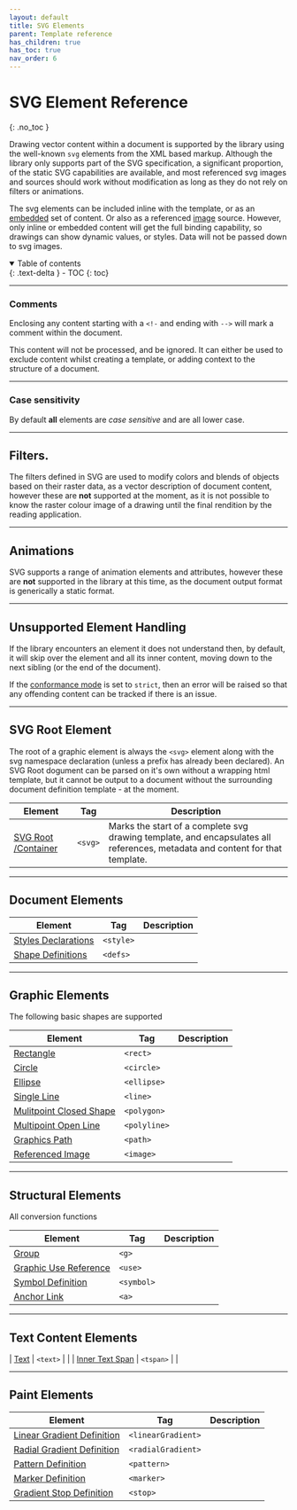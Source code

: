 ```yaml
---
layout: default
title: SVG Elements
parent: Template reference
has_children: true
has_toc: true
nav_order: 6
---
```


# SVG Element Reference
{: .no_toc }

Drawing vector content within a document is supported by the library using the well-known <code>svg</code> elements from the XML based markup. Although the library only supports part of the SVG specification, a significant proportion, of the static SVG capabilities are available, and most referenced svg images and sources should work without modification as long as they do not rely on filters or animations.

The svg elements can be included inline with the template, or as an <a href='/reference/htmltags/tags/embed.html'>embedded</a> set of content. Or also as a referenced <a href='/reference/htmltags/tags/img.html'>image</a> source. However, only inline or embedded content will get the full binding capability, so drawings can show dynamic values, or styles. Data will not be passed down to svg images.

<details open markdown="block">
  <summary>
    Table of contents
  </summary>
  {: .text-delta }
- TOC
{: toc}
</details>

---

### Comments

Enclosing any content starting with a <code>&lt;!-</code> and ending with <code>--&gt;</code> will mark a comment within the document.

This content will not be processed, and be ignored. It can either be used to exclude content whilst creating a template, or adding context to the structure of a document.

---

### Case sensitivity

By default **all** elements are *case sensitive* and are all lower case.

---


## Filters.

The filters defined in SVG are used to modify colors and blends of objects based on their raster data, as a vector description of document content, however these are **not** supported at the moment, as it is not possible to know the raster colour image of a drawing until the final rendition by the reading application.

---

## Animations

SVG supports a range of animation elements and attributes, however these are **not** supported in the library at this time, as the document output format is generically a static format.

---

## Unsupported Element Handling

If the library encounters an element it does not understand then, by default, it will skip over the element and all its inner content, moving down to the next sibling (or the end of the document).

If the <a href='/learning/templates/conformancemode.html'>conformance mode</a> is set to <code>strict</code>, then an error will be raised so that any offending content can be tracked if there is an issue.

---

## SVG Root Element

The root of a graphic element is always the <code>&lt;svg&gt;</code> element along with the svg namespace declaration (unless a prefix has already been declared). An SVG Root dogument can be parsed on it's own without a wrapping html template, but it cannot be output to a document without the surrounding document definition template - at the moment.


| Element  | Tag  | Description |
|---|---|---|
| <a href='tags/svg.html' >SVG Root /Container</a>   | <code>&lt;svg&gt;</code> | Marks the start of a complete svg drawing template, and encapsulates all references, metadata and content for that template.   |


---

## Document Elements

| Element  | Tag  | Description |
|---|---|---|
| <a href='tags/style.html' >Styles Declarations</a>   | <code>&lt;style&gt;</code> |  |
| <a href='tags/defs.html' >Shape Definitions</a>   | <code>&lt;defs&gt;</code> |  |


---

## Graphic Elements

The following basic shapes are supported

| Element  | Tag  | Description |
|---|---|---|
| <a href='tags/rect.html' >Rectangle</a>   | <code>&lt;rect&gt;</code> |  |
| <a href='tags/circle.html' >Circle</a>   | <code>&lt;circle&gt;</code> |  |
| <a href='tags/ellipse.html' >Ellipse</a>   | <code>&lt;ellipse&gt;</code> |  |
| <a href='tags/line.html' >Single Line</a>   | <code>&lt;line&gt;</code> |  |
| <a href='tags/polygon.html' >Mulitpoint Closed Shape</a>   | <code>&lt;polygon&gt;</code> |  |
| <a href='tags/polyline.html' >Multipoint Open Line</a>   | <code>&lt;polyline&gt;</code> |  |
| <a href='tags/path.html' >Graphics Path</a>   | <code>&lt;path&gt;</code> |  |
| <a href='tags/image.html' >Referenced Image</a>   | <code>&lt;image&gt;</code> |  |

---

## Structural Elements

All conversion functions

| Element  | Tag  | Description |
|---|---|---|
| <a href='tags/g.html' >Group</a>   | <code>&lt;g&gt;</code> |  |
| <a href='tags/use.html' >Graphic Use Reference</a>   | <code>&lt;use&gt;</code> |  |
| <a href='tags/symbol.html' >Symbol Definition</a>   | <code>&lt;symbol&gt;</code> |  |
| <a href='tags/a.html' >Anchor Link</a>   | <code>&lt;a&gt;</code> |  |


---

## Text Content Elements

| <a href='tags/text.html' >Text</a>   | <code>&lt;text&gt;</code> |  |
| <a href='tags/tspan.html' >Inner Text Span</a>   | <code>&lt;tspan&gt;</code> |  |

---

## Paint Elements

| Element  | Tag  | Description |
|---|---|---|
| <a href='tags/linearGradient.html' >Linear Gradient Definition</a>   | <code>&lt;linearGradient&gt;</code> |  |
| <a href='tags/radialGradient.html' >Radial Gradient Definition</a>   | <code>&lt;radialGradient&gt;</code> |  |
| <a href='tags/pattern.html' >Pattern Definition</a>   | <code>&lt;pattern&gt;</code> |  |
| <a href='tags/marker.html' >Marker Definition</a>   | <code>&lt;marker&gt;</code> |  |
| <a href='tags/stop.html' >Gradient Stop Definition</a>   | <code>&lt;stop&gt;</code> |  |





